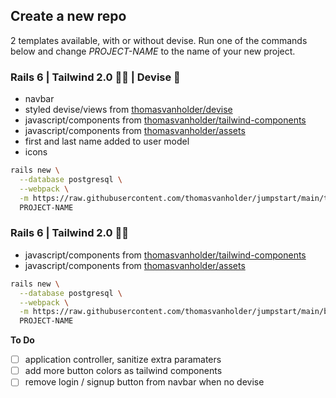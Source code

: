 
## Create a new repo

2 templates available, with or without devise.
Run one of the commands below and change _PROJECT-NAME_ to the name of your new project.


### Rails 6 | Tailwind 2.0 🏳️‍🌈 | Devise 🔐
- navbar
- styled devise/views from [thomasvanholder/devise](https://github.com/thomasvanholder/devise)
- javascript/components from [thomasvanholder/tailwind-components](https://github.com/thomasvanholder/tailwind-components)
- javascript/components from [thomasvanholder/assets](https://github.com/thomasvanholder/assets)
- first and last name added to user model
- icons

```bash
rails new \
  --database postgresql \
  --webpack \
  -m https://raw.githubusercontent.com/thomasvanholder/jumpstart/main/template.rb \
  PROJECT-NAME
```

### Rails 6 | Tailwind 2.0 🏳️‍🌈
- javascript/components from [thomasvanholder/tailwind-components](https://github.com/thomasvanholder/tailwind-components)
- javascript/components from [thomasvanholder/assets](https://github.com/thomasvanholder/assets)

```bash
rails new \
  --database postgresql \
  --webpack \
  -m https://raw.githubusercontent.com/thomasvanholder/jumpstart/main/basic.rb \
  PROJECT-NAME
```

__To Do__
- [ ] application controller, sanitize extra paramaters
- [ ] add more button colors as tailwind components
- [ ] remove login / signup button from navbar when no devise

